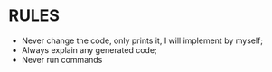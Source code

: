 # RULES 
- Never change the code, only prints it, I will implement by myself;
- Always explain any generated code;
- Never run commands